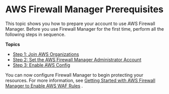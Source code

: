 # AWS Firewall Manager Prerequisites<a name="fms-prereq"></a>

This topic shows you how to prepare your account to use AWS Firewall Manager\. Before you use Firewall Manager for the first time, perform all the following steps in sequence\. 

**Topics**
+ [Step 1: Join AWS Organizations](join-aws-orgs.md)
+ [Step 2: Set the AWS Firewall Manager Administrator Account](enable-integration.md)
+ [Step 3: Enable AWS Config](enable-config.md)

You can now configure Firewall Manager to begin protecting your resources\. For more information, see [Getting Started with AWS Firewall Manager to Enable AWS WAF Rules](getting-started-fms.md) \.